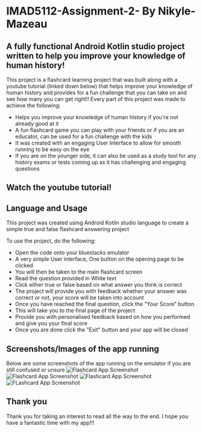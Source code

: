 # IMAD5112-Assignment-2- By Nikyle-Mazeau

## A fully functional Android Kotlin studio project written to help you improve your knowledge of human history!

This project is a flashcard learning project that was built along with a youtube tutorial (linked down below) that helps improve your knowledge of human history and provides for a fun challenge that you can take on and see how many you can get right!! Every part of this project was made to achieve the following:

* Helps you improve your knowledge of human history if you're not already good at it
* A fun flashcard game you can play with your friends or if you are an educator, can be used for a fun challenge with the kids
* It was created with an engaging User Interface to allow for smooth running to be easy on the eye
* If you are on the younger side, it can also be used as a study tool for any history exams or tests coming up as it has challenging and engaging questions

## Watch the youtube tutorial!



## Language and Usage

This project was created using Android Kotlin studio language to create a simple true and false flashcard answering project

To use the project, do the following:

* Open the code onto your bluestacks emulator
* A very simple User interface, One button on the opening page to be clicked
* You will then be taken to the main flashcard screen
* Read the question provided in White text
* Click either true or false based on what answer you think is correct
* The project will provide you with feedback whether your answer was correct or not, your score will be taken into account
* Once you have reached the final question, click the "Your Score" button
* This will take you to the final page of the project
* Provide you with personalised feedback based on how you performed and give you your final score
* Once you are done click the "Exit" button and your app will be closed

## Screenshots/Images of the app running

Below are some screenshots of the app running on the emulator if you are still confused or unsure
![Flashcard App Screenshot](Screenshot_2025.05.26_14.40.28.967.png)
![Flashcard App Screenshot](Screenshot_2025.05.26_14.40.42.041.png)
![Flashcard App Screenshot](Screenshot_2025.05.26_14.41.02.776.png)
![FLashcard App Screenshot](Screenshot_2025.05.26_14.41.23.051.png)

## Thank you
Thank you for taking an interest to read all the way to the end. I hope you have a fantastic time with my app!!!





